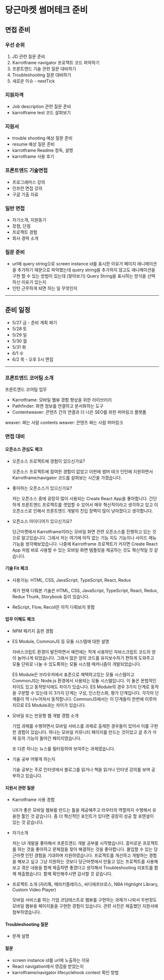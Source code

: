 # 당근마켓 썸머테크 준비

## 면접 준비

### 우선 순위

1. JD 관련 질문 준비
1. Karrotframe navigator 프로젝트 코드 파악하기
1. 프론트엔드 기술 관련 질문 대비하기
1. Troubleshooting 질문 대비하기
1. 새로운 이슈 - nextTick

### 지원자격

- Job description 관련 질문 준비
- karrotframe test 코드 살펴보기

### 지원서

- trouble shooting 예상 질문 준비
- resume 예상 질문 준비
- karrotframe Readme 정독, 설명
- karrotframe 사용 후기

### 프론트엔드 기술면접

- 프로그래머스 강의
- 인프런 면접 강의
- 구글 기출 자료

### 일반 면접

- 자기소개, 지원동기
- 장점, 단점
- 프로젝트 경험
- 회사 경력 소개

### 질문 준비

- url에 query string으로 screen instance id를 표시한 이유가 페이지 애니메이션을 추가하기 때문으로 파악했는데 query string을 추가하지 않고도 애니메이션을 구현 할 수 있는 방법이 있는데 (찾아보기) Query String을 표시하는 방식을 선택하신 이유가 있는지
- 인턴 근무하게 되면 하는 일 무엇인지

---

## 준비 일정

- 5/27 금 - 준비 계획 짜기
- 5/28 토
- 5/29 일
- 5/30 월
- 5/31 화
- 6/1 수
- 6/2 목 - 오후 5시 면접

---

### 프론트엔드 코어팀 소개

프론트엔드 코어팀 업무

- Karrotframe: 모바일 웹뷰 경험 향상을 위한 라이브러리
- Pathfinder: 화면 정보를 연결하고 문서화하는 도구
- Contentweaver: 콘텐츠 간의 연결과 더 나은 SEO를 위한 퍼머링크 플랫폼

weaver: 짜는 사람
contents weaver: 콘텐츠 짜는 사람
퍼머링크

### 면접 대비

#### 오픈소스 관심도 체크

- 오픈소스 프로젝트에 경험이 있으신가요?

  오픈소스 프로젝트에 참여한 경험이 없었고 이번에 썸머 테크 인턴에 지원하면서 Karrotframe/navigator 코드를 살펴보는 시간을 가졌습니다.

- 좋아하는 오픈소스가 있으신가요?

  저는 오픈소스 중에 굉장히 많이 사용되는 Create React App을 좋아합니다. 간단하게 프론트엔드 프로젝트를 셋업할 수 있어서 매우 혁신적이라고 생각하고 있고 이 오픈소스로 인해서 프론트엔드 개발의 진입 장벽이 많이 낮아졌다고 생각합니다.

- 오픈소스 아이디어가 있으신가요?

  당근마켓에서 Karrotframe이라는 모바일 화면 관련 오픈소스를 진행하고 있는 것으로 알고있습니다. 그래서 저는 여기에 아직 없는 기능 지도 기능이나 사이드 메뉴 기능을 생각해보았습니다. 나중에 Karrotframe 프로젝트가 커지면 Create React App 처럼 바로 사용할 수 있는 모바일 화면 템플릿을 제공하는 것도 혁신적일 것 같습니다.

#### 기술 Fit 체크

- 사용가능: HTML, CSS, JavaScript, TypeScript, React, Redux

  제가 현재 다뤄본 기술은 HTML, CSS, JavaScript, TypeScript, React, Redux, Redux Thunk, Storybook 등이 있습니다.

- ReScript, Flow, Recoil은 아직 다뤄보지 못함

#### 업무 이해도 체크

- NPM 패키지 출판 경험
- ES Module, CommonJS 등 모듈 시스템에 대한 설명

  자바스크립트 환경이 발전하면서 예전에는 적게 사용하던 자바스크립트 코드의 양이 늘어나게 되었습니다. 그래서 많은 양의 코드를 유지보수하기 편하게 도와주고 모듈 단위로 나눌 수 있도록하는 모듈 시스템 매커니즘이 개발되었습니다.

  ES Module은 브라우저에서 표준으로 채택하고있는 모듈 시스템이고 CommonJS는 Node.js 환경에서 사용되는 모듈 시스템입니다. 이 둘은 문법적인 차이도 있고 동작방식에도 차이가 있습니다. ES Module의 경우 3가지 단계로 동작을 구분할 수 있는데 이 3가지 단계는 구성, 인스턴스화, 평가 단계입니다. 각각의 단계들이 딱 나누어져서 동작합니다. CommonJS에서는 이 단계들이 한번에 이루어지므로 ES Module과는 차이가 있습니다.

- 모바일 또는 반응형 웹 개발 경험 소개

  기업 과제를 수행하면서 모바일 서비스를 과제로 출제한 경우들이 있어서 이를 구현한 경험이 있습니다. 하나는 모바일 커뮤니티 페이지를 만드는 것이었고 글 추가 삭제 등의 기능이 들어간 페이지였습니다.

  또 다른 하나는 뉴스를 필터링하여 보여주는 과제였습니다.

- 기술 공부 어떻게 하는지

  기술 공부는 주로 인터넷에서 블로그를 읽거나 책을 읽거나 인터넷 강의를 보며 공부하고 있습니다.

#### 지원서 관련 질문

- Karrotframe 사용 경험

  UX가 좋은 모바일 웹뷰를 만드는 틀을 제공해주고 라우터의 역할까지 수행해서 유용한 툴인 것 같습니다. 좀 더 혁신적인 포인트가 있다면 굉장히 성공 할 포텐셜이 있는 것 같습니다.

- 자기소개

  저는 UI 개발을 좋아해서 프론트엔드 개발 공부를 시작했습니다. 흥미로운 프로젝트를 하는 것을 좋아하고 문제점을 찾아 해결하는 것을 좋아합니다. 몰입할 수 있는 당근마켓 인턴 경험을 기대하며 지원하였습니다. 프로젝트를 개선하고 개발하는 경험을 해보고 싶고 그냥 지원하는 것보다 당근마켓에서 만들고 있는 프로젝트를 사용해보고 겪은 내용을 함께 제출하면 좋겠다고 생각해서 Troubleshooting 리포트를 함께 제출했습니다. 함께 확인해주시면 감사할 것 같습니다.

- 프로젝트 소개 (자리톡, 메라키플레이스, 씨디에프브로스, NBA Highlight Library, Custom Video Player)

  모바일 서비스를 하는 기업 코딩테스트로 웹뷰를 구현하는 과제가 나와서 두번정도 모바일 웹뷰용 페이지들을 구현한 경험이 있습니다. 관련 사진은 제출했던 지원서에 첨부하였습니다.

#### Troubleshooting 질문

- 문제 설명

#### 질문

- screen instance id를 url에 노출하는 이유
- React navigation에서 영감을 받았는지
- karrotframe/navigator lifecyclehook context 확인 방법

